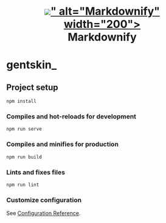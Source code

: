 <h1 align="center">
  <br>
  <a href="https://whitebf.github.io/GentSkin/#/">
    <img src="<img src="https://img.icons8.com/color/96/000000/jeans-jacket.png">"
         alt="Markdownify"
         width="200">
  </a>
  <br>
  Markdownify
  <br>
</h1>

# gentskin_

## Project setup
```
npm install
```

### Compiles and hot-reloads for development
```
npm run serve
```

### Compiles and minifies for production
```
npm run build
```

### Lints and fixes files
```
npm run lint
```

### Customize configuration
See [Configuration Reference](https://cli.vuejs.org/config/).
